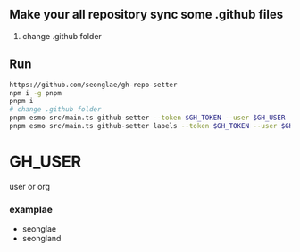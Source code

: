 ## Make your all repository sync some .github files

1. change .github folder
## Run
```bash
https://github.com/seonglae/gh-repo-setter
npm i -g pnpm
pnpm i
# change .github folder
pnpm esmo src/main.ts github-setter --token $GH_TOKEN --user $GH_USER
pnpm esmo src/main.ts github-setter labels --token $GH_TOKEN --user $GH_USER
```

# GH_USER
user or org
### examplae
- seonglae
- seongland



